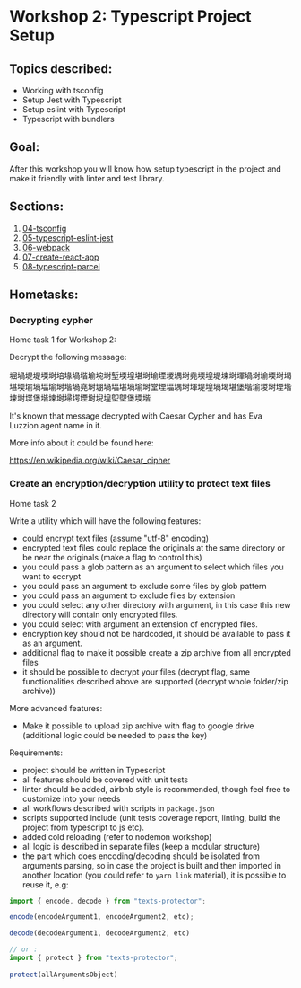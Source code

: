 # Workshop 2: Typescript Project Setup

## Topics described:

- Working with tsconfig
- Setup Jest with Typescript
- Setup eslint with Typescript
- Typescript with bundlers


## Goal:

After this workshop you will know how setup typescript in the project and make it friendly with linter and test library.

## Sections:

1. [04-tsconfig](04-tsconfig/04-tsconfig.md)
2. [05-typescript-eslint-jest](05-typescript-eslint-jest/05-typescript-eslint-jest.md)
3. [06-webpack](06-webpack/06-webpack.md)
4. [07-create-react-app](07-create-react-app/07-create-react-app.md)
5. [08-typescript-parcel](08-typescript-parcel/08-typescript-parcel.md)

## Hometasks:


### Decrypting cypher

Home task 1 for Workshop 2:

Decrypt the following message:

堀堝堤堤堧埘培堟堝堦堬埦埘堑堧堭堪埘堬堙堫堣埘堯堧堭堤堜埘堚堝埘堬堧埘堨堪堧堬堝堛堬埘堦堝堯埘堋堝堛堪堝堬埘堂堙堛堣埘堚堤堭堝堨堪堡堦堬堫埘堙堦堜埘堞堡堦堜埘埽堮堙埘堄堭堲堲堡堧堦

It's known that message decrypted with
Caesar Cypher and has Eva Luzzion agent name in it.

More info about it could be found here:

https://en.wikipedia.org/wiki/Caesar_cipher


### Create an encryption/decryption utility to protect text files

Home task 2

Write a utility which will have the following features:

- could encrypt text files (assume "utf-8" encoding)
- encrypted text files could replace the originals at the same directory or be near the originals (make a flag to control this)
- you could pass a glob pattern as an argument to select which files you want to eccrypt
- you could pass an argument to exclude some files by glob pattern 
- you could pass an argument to exclude files by extension 
- you could select any other directory with argument, in this case this new directory will contain only encrypted files.
- you could select with argument an extension of encrypted files.
- encryption key should not be hardcoded, it should be available to pass it as an argument.
- additional flag to make it possible create a zip archive from all encrypted files
- it should be possible to decrypt your files (decrypt flag, same functionalities described above are supported (decrypt whole folder/zip archive))

More advanced features:
- Make it possible to upload zip archive with flag to google drive (additional logic could be needed to pass the key)

Requirements:
- project should be written in Typescript
- all features should be covered with unit tests
- linter should be added, airbnb style is recommended, though feel free to customize into your needs
- all workflows described with scripts in `package.json`
- scripts supported include (unit tests coverage report, linting, build the project from typescript to js etc).
- added cold reloading (refer to nodemon workshop)
- all logic is described in separate files (keep a modular structure)
- the part which does encoding/decoding should be isolated from arguments parsing,
so in case the project is built and then imported in another location (you could refer to `yarn link` material), it is possible to reuse it, e.g:
```typescript
import { encode, decode } from "texts-protector";

encode(encodeArgument1, encodeArgument2, etc);

decode(decodeArgument1, decodeArgument2, etc)

// or :
import { protect } from "texts-protector";
 
protect(allArgumentsObject)
```